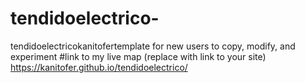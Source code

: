 # tendidoelectrico-
tendidoelectricokanitofertemplate for new users to copy, modify, and experiment
#link to my live map (replace with link to your site)
https://kanitofer.github.io/tendidoelectrico/
